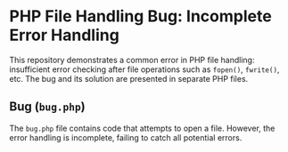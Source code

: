 # PHP File Handling Bug: Incomplete Error Handling

This repository demonstrates a common error in PHP file handling: insufficient error checking after file operations such as `fopen()`, `fwrite()`, etc.  The bug and its solution are presented in separate PHP files.

## Bug (`bug.php`)
The `bug.php` file contains code that attempts to open a file.  However, the error handling is incomplete, failing to catch all potential errors.